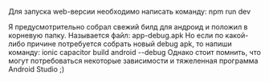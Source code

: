 Для запуска web-версии необходимо написать команду: npm run dev

Я предусмотрительно собрал свежий билд для андроид и положил в корневую папку. Называется файл: app-debug.apk
Но если по какой-либо причине потребуется собрать новый debug apk, то напиши команду: ionic capacitor build android --debug
Однако стоит помнить, что могут потребоваться некоторые зависимости и тяжеленная программа Android Studio ;)
